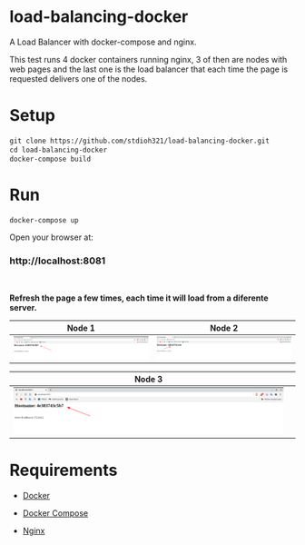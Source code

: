 # load-balancing-docker
A Load Balancer with docker-compose and nginx.

This test runs 4 docker containers running nginx, 3 of then are nodes with web pages and the last one is the load balancer that each time the page is requested delivers one of the nodes.


# Setup 
```
git clone https://github.com/stdioh321/load-balancing-docker.git
cd load-balancing-docker
docker-compose build
```

# Run
```
docker-compose up
```
Open your browser at:

### **http://localhost:8081**

<br>

**Refresh the page a few times, each time it will load from a diferente server.**


Node 1|Node 2 
:---:|:---: 
![Node 1](./docs/screenshots/screenshot_01.png) |![Node 2](./docs/screenshots/screenshot_02.png)

Node 3|  |
:---:|:---: 
![Node 3](./docs/screenshots/screenshot_01.png) |


# Requirements

* [Docker](https://docs.docker.com/engine/install/ubuntu/)

* [Docker Compose](https://docs.docker.com/compose/install/)

* [Nginx](https://www.nginx.com/)

